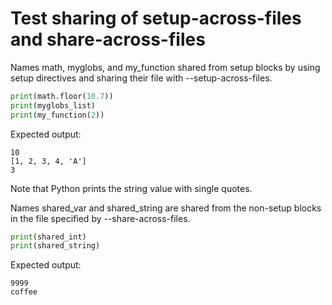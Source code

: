 # Test sharing of setup-across-files and share-across-files

Names math, myglobs, and my_function shared from setup blocks by
using setup directives and sharing their file with
--setup-across-files.

```python
print(math.floor(10.7))
print(myglobs_list)
print(my_function(2))
```

Expected output:

```expected-output
10
[1, 2, 3, 4, 'A']
3
```

Note that Python prints the string value with single quotes.

Names shared_var and shared_string are shared from the non-setup
blocks in the file specified by --share-across-files.

```python
print(shared_int)
print(shared_string)
```

Expected output:

```expected-output
9999
coffee
```
